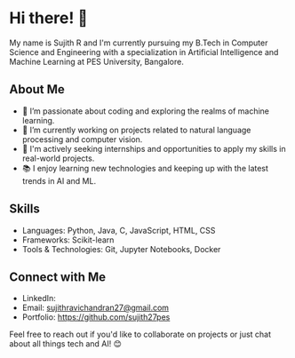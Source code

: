 # Hi there! 👋

My name is Sujith R and I'm currently pursuing my B.Tech in Computer Science and Engineering with a specialization in Artificial Intelligence and Machine Learning at PES University, Bangalore.

## About Me
- 🌱 I’m passionate about coding and exploring the realms of machine learning.
- 🔭 I’m currently working on projects related to natural language processing and computer vision.
- 💼 I'm actively seeking internships and opportunities to apply my skills in real-world projects.
- 📚 I enjoy learning new technologies and keeping up with the latest trends in AI and ML.

## Skills
- Languages: Python, Java, C, JavaScript, HTML, CSS
- Frameworks: Scikit-learn
- Tools & Technologies: Git, Jupyter Notebooks, Docker

## Connect with Me
- LinkedIn: 
- Email: sujithravichandran27@gmail.com
- Portfolio: https://github.com/sujith27pes

Feel free to reach out if you'd like to collaborate on projects or just chat about all things tech and AI! 😊


